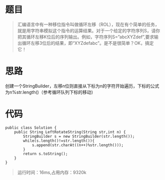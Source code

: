 # 题目
>汇编语言中有一种移位指令叫做循环左移（ROL），现在有个简单的任务，就是用字符串模拟这个指令的运算结果。对于一个给定的字符序列S，请你把其循环左移K位后的序列输出。例如，字符序列S=”abcXYZdef”,要求输出循环左移3位后的结果，即“XYZdefabc”。是不是很简单？OK，搞定它！
# 思路
创建一个StringBuilder，左移n位则直接从下标为n的字符开始遍历，下标的公式为n%str.length()（参考循环队列下标的移动）
# 代码
```
public class Solution {
    public String LeftRotateString(String str,int n) {
        StringBuilder s = new StringBuilder(str.length());
        while(s.length()!=str.length()){
            s.append(str.charAt((n++)%str.length()));
        }
        return s.toString();
    }
}
```
>运行时间：16ms,占用内存：9320k
